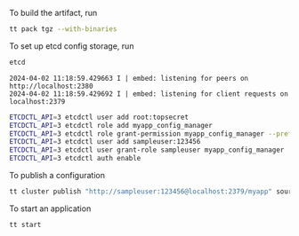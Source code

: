 To build the artifact, run
```bash
tt pack tgz --with-binaries
```

To set up etcd config storage, run
```bash
etcd
```

```
2024-04-02 11:18:59.429663 I | embed: listening for peers on http://localhost:2380
2024-04-02 11:18:59.429692 I | embed: listening for client requests on localhost:2379
```

```bash
ETCDCTL_API=3 etcdctl user add root:topsecret
ETCDCTL_API=3 etcdctl role add myapp_config_manager
ETCDCTL_API=3 etcdctl role grant-permission myapp_config_manager --prefix=true readwrite /myapp/
ETCDCTL_API=3 etcdctl user add sampleuser:123456
ETCDCTL_API=3 etcdctl user grant-role sampleuser myapp_config_manager
ETCDCTL_API=3 etcdctl auth enable
```

To publish a configuration
```bash
tt cluster publish "http://sampleuser:123456@localhost:2379/myapp" source.yaml
```

To start an application
```bash
tt start
```
